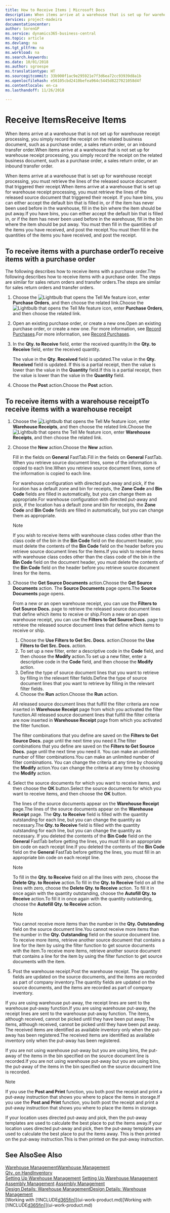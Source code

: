 ```yaml
---
title: How to Receive Items | Microsoft Docs
description: When items arrive at a warehouse that is set up for warehouse receipt processing, you must retrieve the lines of the released source document that triggered their receipt.
services: project-madeira
documentationcenter: 
author: SorenGP
ms.service: dynamics365-business-central
ms.topic: article
ms.devlang: na
ms.tgt_pltfrm: na
ms.workload: na
ms.search.keywords: 
ms.date: 10/01/2018
ms.author: sgroespe
ms.translationtype: HT
ms.sourcegitcommit: 33b900f1ac9e295921e7f3d6ea72cc93939d8a1b
ms.openlocfilehash: e56105cbd2410befea964c5445d8227021058d4f
ms.contentlocale: en-ca
ms.lasthandoff: 11/26/2018

---
```

# <a name="receive-items"></a><span data-ttu-id="6ec96-103">Receive Items</span><span class="sxs-lookup"><span data-stu-id="6ec96-103">Receive Items</span></span>
<span data-ttu-id="6ec96-104">When items arrive at a warehouse that is not set up for warehouse receipt processing, you simply record the receipt on the related business document, such as a purchase order, a sales return order, or an inbound transfer order.</span><span class="sxs-lookup"><span data-stu-id="6ec96-104">When items arrive at a warehouse that is not set up for warehouse receipt processing, you simply record the receipt on the related business document, such as a purchase order, a sales return order, or an inbound transfer order.</span></span>

<span data-ttu-id="6ec96-105">When items arrive at a warehouse that is set up for warehouse receipt processing, you must retrieve the lines of the released source document that triggered their receipt.</span><span class="sxs-lookup"><span data-stu-id="6ec96-105">When items arrive at a warehouse that is set up for warehouse receipt processing, you must retrieve the lines of the released source document that triggered their receipt.</span></span> <span data-ttu-id="6ec96-106">If you have bins, you can either accept the default bin that is filled in, or if the item has never been used before in the warehouse, fill in the bin where the item should be put away.</span><span class="sxs-lookup"><span data-stu-id="6ec96-106">If you have bins, you can either accept the default bin that is filled in, or if the item has never been used before in the warehouse, fill in the bin where the item should be put away.</span></span> <span data-ttu-id="6ec96-107">You must then fill in the quantities of the items you have received, and post the receipt.</span><span class="sxs-lookup"><span data-stu-id="6ec96-107">You must then fill in the quantities of the items you have received, and post the receipt.</span></span>  

## <a name="to-receive-items-with-a-purchase-order"></a><span data-ttu-id="6ec96-108">To receive items with a purchase order</span><span class="sxs-lookup"><span data-stu-id="6ec96-108">To receive items with a purchase order</span></span>
<span data-ttu-id="6ec96-109">The following describes how to receive items with a purchase order.</span><span class="sxs-lookup"><span data-stu-id="6ec96-109">The following describes how to receive items with a purchase order.</span></span> <span data-ttu-id="6ec96-110">The steps are similar for sales return orders and transfer orders.</span><span class="sxs-lookup"><span data-stu-id="6ec96-110">The steps are similar for sales return orders and transfer orders.</span></span>  
1. <span data-ttu-id="6ec96-111">Choose the ![Lightbulb that opens the Tell Me feature](media/ui-search/search_small.png "Tell me what you want to do") icon, enter **Purchase Orders**, and then choose the related link.</span><span class="sxs-lookup"><span data-stu-id="6ec96-111">Choose the ![Lightbulb that opens the Tell Me feature](media/ui-search/search_small.png "Tell me what you want to do") icon, enter **Purchase Orders**, and then choose the related link.</span></span>
2. <span data-ttu-id="6ec96-112">Open an existing purchase order, or create a new one.</span><span class="sxs-lookup"><span data-stu-id="6ec96-112">Open an existing purchase order, or create a new one.</span></span> <span data-ttu-id="6ec96-113">For more information, see [Record Purchases](purchasing-how-record-purchases.md).</span><span class="sxs-lookup"><span data-stu-id="6ec96-113">For more information, see [Record Purchases](purchasing-how-record-purchases.md).</span></span>
3. <span data-ttu-id="6ec96-114">In the **Qty. to Receive** field, enter the received quantity.</span><span class="sxs-lookup"><span data-stu-id="6ec96-114">In the **Qty. to Receive** field, enter the received quantity.</span></span>

    <span data-ttu-id="6ec96-115">The value in the **Qty. Received** field is updated.</span><span class="sxs-lookup"><span data-stu-id="6ec96-115">The value in the **Qty. Received** field is updated.</span></span> <span data-ttu-id="6ec96-116">If this is a partial receipt, then the value is lower than the value in the **Quantity** field.</span><span class="sxs-lookup"><span data-stu-id="6ec96-116">If this is a partial receipt, then the value is lower than the value in the **Quantity** field.</span></span>
4. <span data-ttu-id="6ec96-117">Choose the **Post** action.</span><span class="sxs-lookup"><span data-stu-id="6ec96-117">Choose the **Post** action.</span></span>

## <a name="to-receive-items-with-a-warehouse-receipt"></a><span data-ttu-id="6ec96-118">To receive items with a warehouse receipt</span><span class="sxs-lookup"><span data-stu-id="6ec96-118">To receive items with a warehouse receipt</span></span>
1.  <span data-ttu-id="6ec96-119">Choose the ![Lightbulb that opens the Tell Me feature](media/ui-search/search_small.png "Tell me what you want to do") icon, enter **Warehouse Receipts**, and then choose the related link.</span><span class="sxs-lookup"><span data-stu-id="6ec96-119">Choose the ![Lightbulb that opens the Tell Me feature](media/ui-search/search_small.png "Tell me what you want to do") icon, enter **Warehouse Receipts**, and then choose the related link.</span></span>  
2.  <span data-ttu-id="6ec96-120">Choose the **New** action.</span><span class="sxs-lookup"><span data-stu-id="6ec96-120">Choose the **New** action.</span></span>  

    <span data-ttu-id="6ec96-121">Fill in the fields on **General** FastTab.</span><span class="sxs-lookup"><span data-stu-id="6ec96-121">Fill in the fields on **General** FastTab.</span></span> <span data-ttu-id="6ec96-122">When you retrieve source document lines, some of the information is copied to each line.</span><span class="sxs-lookup"><span data-stu-id="6ec96-122">When you retrieve source document lines, some of the information is copied to each line.</span></span>  

    <span data-ttu-id="6ec96-123">For warehouse configuration with directed put-away and pick, if the location has a default zone and bin for receipts, the **Zone Code** and **Bin Code** fields are filled in automatically, but you can change them as appropriate.</span><span class="sxs-lookup"><span data-stu-id="6ec96-123">For warehouse configuration with directed put-away and pick, if the location has a default zone and bin for receipts, the **Zone Code** and **Bin Code** fields are filled in automatically, but you can change them as appropriate.</span></span>  

    > [!NOTE]  
    >  <span data-ttu-id="6ec96-124">If you wish to receive items with warehouse class codes other than the class code of the bin in the **Bin Code** field on the document header, you must delete the contents of the **Bin Code** field on the header before you retrieve source document lines for the items.</span><span class="sxs-lookup"><span data-stu-id="6ec96-124">If you wish to receive items with warehouse class codes other than the class code of the bin in the **Bin Code** field on the document header, you must delete the contents of the **Bin Code** field on the header before you retrieve source document lines for the items.</span></span>  
3.  <span data-ttu-id="6ec96-125">Choose the **Get Source Documents** action.</span><span class="sxs-lookup"><span data-stu-id="6ec96-125">Choose the **Get Source Documents** action.</span></span> <span data-ttu-id="6ec96-126">The **Source Documents** page opens.</span><span class="sxs-lookup"><span data-stu-id="6ec96-126">The **Source Documents** page opens.</span></span>

    <span data-ttu-id="6ec96-127">From a new or an open warehouse receipt, you can use the **Filters to Get Source Docs.** page to retrieve the released source document lines that define which items to receive or ship.</span><span class="sxs-lookup"><span data-stu-id="6ec96-127">From a new or an open warehouse receipt, you can use the **Filters to Get Source Docs.** page to retrieve the released source document lines that define which items to receive or ship.</span></span>

    1. <span data-ttu-id="6ec96-128">Choose the **Use Filters to Get Src. Docs.** action.</span><span class="sxs-lookup"><span data-stu-id="6ec96-128">Choose the **Use Filters to Get Src. Docs.** action.</span></span>  
    2. <span data-ttu-id="6ec96-129">To set up a new filter, enter a descriptive code in the **Code** field, and then choose the **Modify** action.</span><span class="sxs-lookup"><span data-stu-id="6ec96-129">To set up a new filter, enter a descriptive code in the **Code** field, and then choose the **Modify** action.</span></span>  
    3. <span data-ttu-id="6ec96-130">Define the type of source document lines that you want to retrieve by filling in the relevant filter fields.</span><span class="sxs-lookup"><span data-stu-id="6ec96-130">Define the type of source document lines that you want to retrieve by filling in the relevant filter fields.</span></span>  
    4. <span data-ttu-id="6ec96-131">Choose the **Run** action.</span><span class="sxs-lookup"><span data-stu-id="6ec96-131">Choose the **Run** action.</span></span>  

    <span data-ttu-id="6ec96-132">All released source document lines that fulfill the filter criteria are now inserted in **Warehouse Receipt** page from which you activated the filter function.</span><span class="sxs-lookup"><span data-stu-id="6ec96-132">All released source document lines that fulfill the filter criteria are now inserted in **Warehouse Receipt** page from which you activated the filter function.</span></span>  

    <span data-ttu-id="6ec96-133">The filter combinations that you define are saved on the **Filters to Get Source Docs.** page until the next time you need it.</span><span class="sxs-lookup"><span data-stu-id="6ec96-133">The filter combinations that you define are saved on the **Filters to Get Source Docs.** page until the next time you need it.</span></span> <span data-ttu-id="6ec96-134">You can make an unlimited number of filter combinations.</span><span class="sxs-lookup"><span data-stu-id="6ec96-134">You can make an unlimited number of filter combinations.</span></span> <span data-ttu-id="6ec96-135">You can change the criteria at any time by choosing the **Modify** action.</span><span class="sxs-lookup"><span data-stu-id="6ec96-135">You can change the criteria at any time by choosing the **Modify** action.</span></span>

4.  <span data-ttu-id="6ec96-136">Select the source documents for which you want to receive items, and then choose the **OK** button.</span><span class="sxs-lookup"><span data-stu-id="6ec96-136">Select the source documents for which you want to receive items, and then choose the **OK** button.</span></span>  

    <span data-ttu-id="6ec96-137">The lines of the source documents appear on the **Warehouse Receipt** page.</span><span class="sxs-lookup"><span data-stu-id="6ec96-137">The lines of the source documents appear on the **Warehouse Receipt** page.</span></span> <span data-ttu-id="6ec96-138">The **Qty. to Receive** field is filled with the quantity outstanding for each line, but you can change the quantity as necessary.</span><span class="sxs-lookup"><span data-stu-id="6ec96-138">The **Qty. to Receive** field is filled with the quantity outstanding for each line, but you can change the quantity as necessary.</span></span> <span data-ttu-id="6ec96-139">If you deleted the contents of the **Bin Code** field on the **General** FastTab before getting the lines, you must fill in an appropriate bin code on each receipt line.</span><span class="sxs-lookup"><span data-stu-id="6ec96-139">If you deleted the contents of the **Bin Code** field on the **General** FastTab before getting the lines, you must fill in an appropriate bin code on each receipt line.</span></span>  

    > [!NOTE]  
    >  <span data-ttu-id="6ec96-140">To fill in the **Qty. to Receive** field on all the lines with zero, choose the **Delete Qty. to Receive** action.</span><span class="sxs-lookup"><span data-stu-id="6ec96-140">To fill in the **Qty. to Receive** field on all the lines with zero, choose the **Delete Qty. to Receive** action.</span></span> <span data-ttu-id="6ec96-141">To fill it in once again with the quantity outstanding, choose the **Autofill Qty. to Receive** action.</span><span class="sxs-lookup"><span data-stu-id="6ec96-141">To fill it in once again with the quantity outstanding, choose the **Autofill Qty. to Receive** action.</span></span>  

    > [!NOTE]  
    >  <span data-ttu-id="6ec96-142">You cannot receive more items than the number in the **Qty. Outstanding** field on the source document line.</span><span class="sxs-lookup"><span data-stu-id="6ec96-142">You cannot receive more items than the number in the **Qty. Outstanding** field on the source document line.</span></span> <span data-ttu-id="6ec96-143">To receive more items, retrieve another source document that contains a line for the item by using the filter function to get source documents with the item.</span><span class="sxs-lookup"><span data-stu-id="6ec96-143">To receive more items, retrieve another source document that contains a line for the item by using the filter function to get source documents with the item.</span></span>  

5.  <span data-ttu-id="6ec96-144">Post the warehouse receipt.</span><span class="sxs-lookup"><span data-stu-id="6ec96-144">Post the warehouse receipt.</span></span> <span data-ttu-id="6ec96-145">The quantity fields are updated on the source documents, and the items are recorded as part of company inventory.</span><span class="sxs-lookup"><span data-stu-id="6ec96-145">The quantity fields are updated on the source documents, and the items are recorded as part of company inventory.</span></span>  

<span data-ttu-id="6ec96-146">If you are using warehouse put-away, the receipt lines are sent to the warehouse put-away function.</span><span class="sxs-lookup"><span data-stu-id="6ec96-146">If you are using warehouse put-away, the receipt lines are sent to the warehouse put-away function.</span></span> <span data-ttu-id="6ec96-147">The items, although received, cannot be picked until they have been put away.</span><span class="sxs-lookup"><span data-stu-id="6ec96-147">The items, although received, cannot be picked until they have been put away.</span></span> <span data-ttu-id="6ec96-148">The received items are identified as available inventory only when the put-away has been registered.</span><span class="sxs-lookup"><span data-stu-id="6ec96-148">The received items are identified as available inventory only when the put-away has been registered.</span></span>  

<span data-ttu-id="6ec96-149">If you are not using warehouse put-away but you are using bins, the put-away of the items in the bin specified on the source document line is recorded.</span><span class="sxs-lookup"><span data-stu-id="6ec96-149">If you are not using warehouse put-away but you are using bins, the put-away of the items in the bin specified on the source document line is recorded.</span></span>  

> [!NOTE]  
>  <span data-ttu-id="6ec96-150">If you use the **Post and Print** function, you both post the receipt and print a put-away instruction that shows you where to place the items in storage.</span><span class="sxs-lookup"><span data-stu-id="6ec96-150">If you use the **Post and Print** function, you both post the receipt and print a put-away instruction that shows you where to place the items in storage.</span></span>  
>   
>  <span data-ttu-id="6ec96-151">If your location uses directed put-away and pick, then the put-away templates are used to calculate the best place to put the items away.</span><span class="sxs-lookup"><span data-stu-id="6ec96-151">If your location uses directed put-away and pick, then the put-away templates are used to calculate the best place to put the items away.</span></span> <span data-ttu-id="6ec96-152">This is then printed on the put-away instruction.</span><span class="sxs-lookup"><span data-stu-id="6ec96-152">This is then printed on the put-away instruction.</span></span>  

## <a name="see-also"></a><span data-ttu-id="6ec96-153">See Also</span><span class="sxs-lookup"><span data-stu-id="6ec96-153">See Also</span></span>  
[<span data-ttu-id="6ec96-154">Warehouse Management</span><span class="sxs-lookup"><span data-stu-id="6ec96-154">Warehouse Management</span></span>](warehouse-manage-warehouse.md)  
[<span data-ttu-id="6ec96-155">Qty. on Hand</span><span class="sxs-lookup"><span data-stu-id="6ec96-155">Inventory</span></span>](inventory-manage-inventory.md)  
<span data-ttu-id="6ec96-156">[Setting Up Warehouse Management](warehouse-setup-warehouse.md)   </span><span class="sxs-lookup"><span data-stu-id="6ec96-156">[Setting Up Warehouse Management](warehouse-setup-warehouse.md)   </span></span>  
<span data-ttu-id="6ec96-157">[Assembly Management](assembly-assemble-items.md)  </span><span class="sxs-lookup"><span data-stu-id="6ec96-157">[Assembly Management](assembly-assemble-items.md)  </span></span>  
[<span data-ttu-id="6ec96-158">Design Details: Warehouse Management</span><span class="sxs-lookup"><span data-stu-id="6ec96-158">Design Details: Warehouse Management</span></span>](design-details-warehouse-management.md)  
<span data-ttu-id="6ec96-159">[Working with [!INCLUDE[d365fin](includes/d365fin_md.md)]](ui-work-product.md)</span><span class="sxs-lookup"><span data-stu-id="6ec96-159">[Working with [!INCLUDE[d365fin](includes/d365fin_md.md)]](ui-work-product.md)</span></span>

